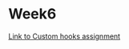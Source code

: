 # Week6
[Link to Custom hooks assignment](https://users.metropolia.fi/~mirohi/WebOhjelmointi/Week6/Custom_hooks/)
